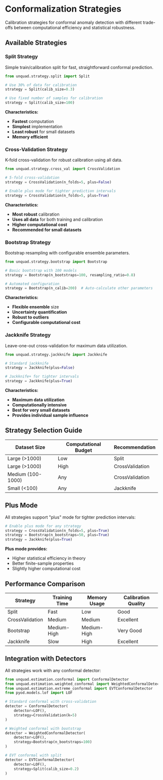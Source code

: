 # Conformalization Strategies

Calibration strategies for conformal anomaly detection with different trade-offs between computational efficiency and statistical robustness.

## Available Strategies

### Split Strategy

Simple train/calibration split for fast, straightforward conformal prediction.

```python
from unquad.strategy.split import Split

# Use 30% of data for calibration
strategy = Split(calib_size=0.3)

# Use fixed number of samples for calibration
strategy = Split(calib_size=100)
```

**Characteristics:**
- **Fastest** computation
- **Simplest** implementation
- **Least robust** for small datasets
- **Memory efficient**

### Cross-Validation Strategy

K-fold cross-validation for robust calibration using all data.

```python
from unquad.strategy.cross_val import CrossValidation

# 5-fold cross-validation
strategy = CrossValidation(n_folds=5, plus=False)

# Enable plus mode for tighter prediction intervals
strategy = CrossValidation(n_folds=5, plus=True)
```

**Characteristics:**
- **Most robust** calibration
- **Uses all data** for both training and calibration
- **Higher computational cost**
- **Recommended for small datasets**

### Bootstrap Strategy

Bootstrap resampling with configurable ensemble parameters.

```python
from unquad.strategy.bootstrap import Bootstrap

# Basic bootstrap with 100 models
strategy = Bootstrap(n_bootstraps=100, resampling_ratio=0.8)

# Automated configuration
strategy = Bootstrap(n_calib=200)  # Auto-calculate other parameters
```

**Characteristics:**
- **Flexible ensemble** size
- **Uncertainty quantification**
- **Robust to outliers**
- **Configurable computational cost**

### Jackknife Strategy

Leave-one-out cross-validation for maximum data utilization.

```python
from unquad.strategy.jackknife import Jackknife

# Standard jackknife
strategy = Jackknife(plus=False)

# Jackknife+ for tighter intervals
strategy = Jackknife(plus=True)
```

**Characteristics:**
- **Maximum data utilization**
- **Computationally intensive**
- **Best for very small datasets**
- **Provides individual sample influence**

## Strategy Selection Guide

| Dataset Size | Computational Budget | Recommendation |
|-------------|---------------------|----------------|
| Large (>1000) | Low | Split |
| Large (>1000) | High | CrossValidation |
| Medium (100-1000) | Any | CrossValidation |
| Small (<100) | Any | Jackknife |

## Plus Mode

All strategies support "plus" mode for tighter prediction intervals:

```python
# Enable plus mode for any strategy
strategy = CrossValidation(n_folds=5, plus=True)
strategy = Bootstrap(n_bootstraps=50, plus=True)
strategy = Jackknife(plus=True)
```

**Plus mode provides:**
- Higher statistical efficiency in theory
- Better finite-sample properties
- Slightly higher computational cost

## Performance Comparison

| Strategy | Training Time | Memory Usage | Calibration Quality |
|----------|---------------|--------------|-------------------|
| Split | Fast | Low | Good |
| CrossValidation | Medium | Medium | Excellent |
| Bootstrap | Medium-High | Medium-High | Very Good |
| Jackknife | Slow | High | Excellent |

## Integration with Detectors

All strategies work with any conformal detector:

```python
from unquad.estimation.conformal import ConformalDetector
from unquad.estimation.weighted_conformal import WeightedConformalDetector
from unquad.estimation.extreme_conformal import EVTConformalDetector
from pyod.models.lof import LOF

# Standard conformal with cross-validation
detector = ConformalDetector(
    detector=LOF(),
    strategy=CrossValidation(k=5)
)

# Weighted conformal with bootstrap
detector = WeightedConformalDetector(
    detector=LOF(),
    strategy=Bootstrap(n_bootstraps=100)
)

# EVT conformal with split
detector = EVTConformalDetector(
    detector=LOF(),
    strategy=Split(calib_size=0.2)
)
``` 